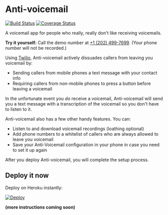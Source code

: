 # Anti-voicemail

[![Build Status](https://travis-ci.org/atbaker/anti-voicemail.svg?branch=master)](https://travis-ci.org/atbaker/anti-voicemail)
[![Coverage Status](https://coveralls.io/repos/atbaker/anti-voicemail/badge.svg?branch=master&service=github)](https://coveralls.io/github/atbaker/anti-voicemail?branch=master)

A voicemail app for people who really, really don't like receiving voicemails.

**Try it yourself:** Call the demo number at
[+1 (202) 499-7699](tel:+12024997699). (Your phone number will not be recorded.)

Using [Twilio](https://www.twilio.com/), Anti-voicemail actively dissuades
callers from leaving you voicemail by:

- Sending callers from mobile phones a text message with your contact info
- Requiring callers from non-mobile phones to press a button before leaving a voicemail

In the unfortunate event you *do* receive a voicemail, Anti-voicemail will
send you a text message with a transcription of the voicemail so you don't have
to listen to it.

Anti-voicemail also has a few other handy features. You can:

- Listen to and download voicemail recordings (loathing optional)
- Add phone numbers to a whitelist of callers who are always allowed to leave
you voicemail
- Save your Anti-Voicemail configuration in your phone in case you need to set
it up again

After you deploy Anti-voicemail, you will complete the setup process.

## Deploy it now

Deploy on Heroku instantly:

[![Deploy](https://www.herokucdn.com/deploy/button.svg)](https://heroku.com/deploy?template=https://github.com/atbaker/anti-voicemail)

**(more instructions coming soon)**
